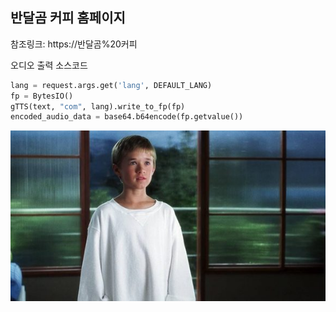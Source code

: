 ## 반달곰 커피 홈페이지

참조링크: https://반달곰%20커피

오디오 출력 소스코드

```python
lang = request.args.get('lang', DEFAULT_LANG)
fp = BytesIO()
gTTS(text, "com", lang).write_to_fp(fp)
encoded_audio_data = base64.b64encode(fp.getvalue())
```

![David](david.jpg)